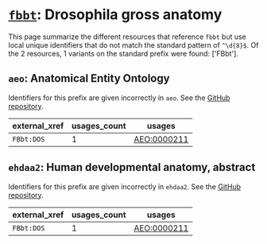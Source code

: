 # [`fbbt`](https://bioregistry.io/fbbt): Drosophila gross anatomy

This page summarize the different resources that reference `fbbt`
but use local unique identifiers that do not match the standard pattern of
`^\d{8}$`. Of the 2 resources,
1 variants on the standard prefix were found: ['FBbt'].

## `aeo`: Anatomical Entity Ontology

Identifiers for this prefix are given incorrectly in `aeo`. See the [GitHub repository](https://github.com/obophenotype/human-developmental-anatomy-ontology).

| external_xref   |   usages_count | usages                                                    |
|-----------------|----------------|-----------------------------------------------------------|
| `FBbt:DOS`      |              1 | [AEO:0000211](http://purl.obolibrary.org/obo/AEO_0000211) |

## `ehdaa2`: Human developmental anatomy, abstract

Identifiers for this prefix are given incorrectly in `ehdaa2`. See the [GitHub repository](https://github.com/obophenotype/human-developmental-anatomy-ontology).

| external_xref   |   usages_count | usages                                                    |
|-----------------|----------------|-----------------------------------------------------------|
| `FBbt:DOS`      |              1 | [AEO:0000211](http://purl.obolibrary.org/obo/AEO_0000211) |

